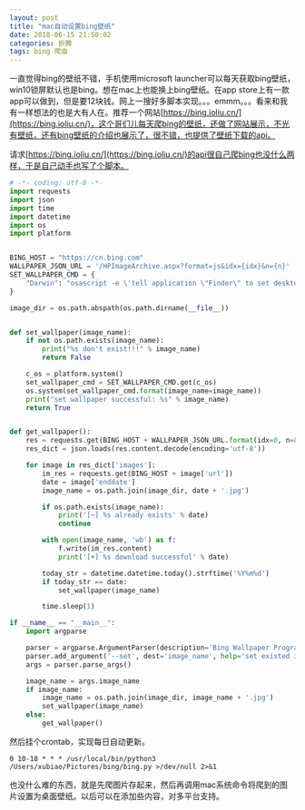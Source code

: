 ```yaml
---
layout: post
title: "mac自动设置bing壁纸"
date: 2018-06-15 21:50:02
categories: 折腾
tags: bing 爬虫
---
```


一直觉得bing的壁纸不错，手机使用microsoft launcher可以每天获取bing壁纸，win10锁屏默认也是bing。想在mac上也能换上bing壁纸。在app store上有一款app可以做到，但是要12块钱。网上一搜好多脚本实现。。。emmm。。。看来和我有一样想法的也是大有人在。推荐一个网站[https://bing.ioliu.cn/](https://bing.ioliu.cn/)，这个哥们儿每天爬bing的壁纸，还做了网站展示，不光有壁纸，还有bing壁纸的介绍也展示了，很不错，也提供了壁纸下载的api。

请求[https://bing.ioliu.cn/](https://bing.ioliu.cn/)的api很自己爬bing也没什么两样，于是自己动手也写了个脚本。

```python
# -*- coding: utf-8 -*-
import requests
import json
import time
import datetime
import os
import platform


BING_HOST = "https://cn.bing.com"
WALLPAPER_JSON_URL = '/HPImageArchive.aspx?format=js&idx={idx}&n={n}'
SET_WALLPAPER_CMD = {
    "Darwin": "osascript -e \'tell application \"Finder\" to set desktop picture to POSIX file \"{image_name}\"\'",
}

image_dir = os.path.abspath(os.path.dirname(__file__))


def set_wallpaper(image_name):
    if not os.path.exists(image_name):
        print("%s don't exist!!!" % image_name)
        return False

    c_os = platform.system()
    set_wallpaper_cmd = SET_WALLPAPER_CMD.get(c_os)
    os.system(set_wallpaper_cmd.format(image_name=image_name))
    print("set wallpaper successful: %s" % image_name)
    return True


def get_wallpaper():
    res = requests.get(BING_HOST + WALLPAPER_JSON_URL.format(idx=0, n=8))
    res_dict = json.loads(res.content.decode(encoding='utf-8'))

    for image in res_dict['images']:
        im_res = requests.get(BING_HOST + image['url'])
        date = image['enddate']
        image_name = os.path.join(image_dir, date + '.jpg')

        if os.path.exists(image_name):
            print('[~] %s already exists' % date)
            continue

        with open(image_name, 'wb') as f:
            f.write(im_res.content)
            print('[+] %s download successful' % date)

        today_str = datetime.datetime.today().strftime('%Y%m%d')
        if today_str == date:
            set_wallpaper(image_name)

        time.sleep(1)

if __name__ == "__main__":
    import argparse

    parser = argparse.ArgumentParser(description='Bing Wallpaper Program')
    parser.add_argument('--set', dest='image_name', help='set existed image to wallpaper')
    args = parser.parse_args()

    image_name = args.image_name
    if image_name:
        image_name = os.path.join(image_dir, image_name + '.jpg')
        set_wallpaper(image_name)
    else:
        get_wallpaper()
```

然后挂个crontab，实现每日自动更新。

```
0 10-18 * * * /usr/local/bin/python3 /Users/xubiao/Pictures/bing/bing.py >/dev/null 2>&1
```

也没什么难的东西，就是先爬图片存起来，然后再调用mac系统命令将爬到的图片设置为桌面壁纸。以后可以在添加些内容，对多平台支持。
